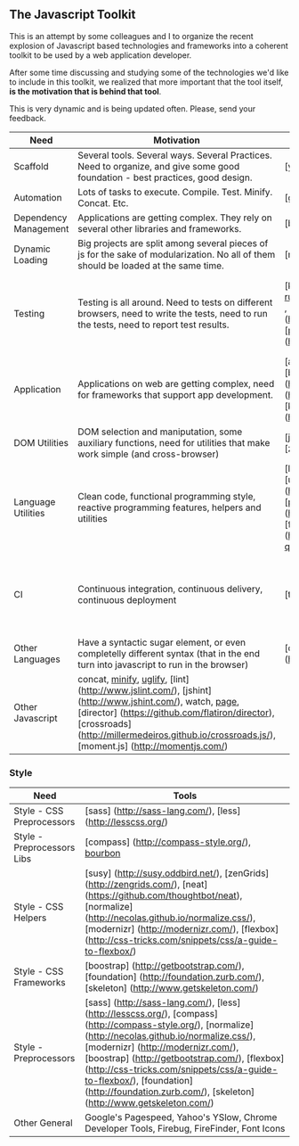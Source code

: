 ## The Javascript Toolkit

This is an attempt by some colleagues and I to organize the recent explosion of Javascript based technologies and frameworks into a coherent toolkit to be used by a web application developer.

After some time discussing and studying some of the technologies we'd like to include in this toolkit, we realized that more important that the tool itself, **is the motivation that is behind that tool**.

This is very dynamic and is being updated often. Please, send your feedback.


| Need | Motivation | Tools | Related Tools |
|------|------------|-------|---------------|
| Scaffold	 | Several tools. Several ways. Several Practices. Need to organize, and give some good foundation - best practices, good design.	| [yeoman] (http://yeoman.io/) | | 
| Automation | Lots of tasks to execute. Compile. Test. Minify. Concat. Etc. | [grunt] (http://gruntjs.com/) | [gulp] (http://gulpjs.com/), [broccoli](https://www.npmjs.org/package/broccoli) |
| Dependency Management | Applications are getting complex. They rely on several other libraries and frameworks. | [bower] (http://bower.io/) | [component](http://componentjs.com/), [NPM](https://www.npmjs.org/)|
| Dynamic Loading | Big projects are split among several pieces of js for the sake of modularization. No all of them should be loaded at the same time. | [require] (http://requirejs.org/) | [curl.js] (https://github.com/cujojs/curl), [browserify] (http://browserify.org/), [webpack] (http://webpack.github.io/) |
| Testing | Testing is all around. Need to tests on different browsers, need to write the tests, need to run the tests, need to report test results. | [karma] (http://karma-runner.github.io/0.12/index.html) , [jasmine] (http://jasmine.github.io/), [phantom] (http://phantomjs.org/) | [mocha] (http://visionmedia.github.io/mocha/), [qunit] (http://qunitjs.com/), [protractor](https://github.com/angular/protractor), [sinon] (http://sinonjs.org/), [saucelabs] (https://saucelabs.com/), [duck angular] (https://github.com/asengupta/duck-angular)  | |
| Application | Applications on web are getting complex, need for frameworks that support app development. | [angular] (https://angularjs.org/), [backbone] (http://backbonejs.org/), [ember] (http://emberjs.com/), [knockout] (http://knockoutjs.com/)
| DOM Utilities | DOM selection and maniputation, some auxiliary functions, need for utilities that make work simple (and cross-browser) | [jquery] (http://jquery.com/), [zepto] (http://zeptojs.com/) | | 
| Language Utilities | Clean code, functional programming style, reactive programming features, helpers and utilities | [lodash] (http://lodash.com/), [underscore] (http://underscorejs.org/), [promise] (https://www.promisejs.org/), [fn.js] (http://eliperelman.com/fn.js/), [q.js](https://github.com/kriskowal/q) | | 
| CI | Continuous integration, continuous delivery, continuous deployment | [travis ci] (https://travis-ci.org/) | [jenkins] (http://jenkins-ci.org/), [concrete] (https://github.com/ryankee/concrete), [semaphore] (https://semaphoreapp.com/), [go] (http://www.thoughtworks.com/products/go-continuous-delivery), [snap] (https://snap-ci.com/) | |
| Other Languages | Have a syntactic sugar element, or even completelly different syntax (that in the end turn into javascript to run in the browser) | [coffeescript] (http://coffeescript.org/) | [clojurescript] (https://github.com/clojure/clojurescript), [typescript] (http://www.typescriptlang.org/)| |
| Other Javascript | concat, [minify](http://minifiedjs.com/), [uglify](http://marijnhaverbeke.nl/uglifyjs), [lint] (http://www.jslint.com/), [jshint] (http://www.jshint.com/), watch, [page](http://visionmedia.github.io/page.js/), [director] (https://github.com/flatiron/director), [crossroads] (http://millermedeiros.github.io/crossroads.js/), [moment.js] (http://momentjs.com/) | | |

### Style

| Need  | Tools | 
|-------|-------|
| Style - CSS Preprocessors | [sass] (http://sass-lang.com/), [less] (http://lesscss.org/) | 
| Style - Preprocessors Libs| [compass] (http://compass-style.org/), [bourbon](http://bourbon.io/) | 
| Style - CSS Helpers| [susy] (http://susy.oddbird.net/), [zenGrids] (http://zengrids.com/), [neat] (https://github.com/thoughtbot/neat), [normalize] (http://necolas.github.io/normalize.css/), [modernizr] (http://modernizr.com/), [flexbox] (http://css-tricks.com/snippets/css/a-guide-to-flexbox/) | 
| Style - CSS Frameworks| [boostrap] (http://getbootstrap.com/), [foundation] (http://foundation.zurb.com/), [skeleton] (http://www.getskeleton.com/) | 
| Style - Preprocessors | [sass] (http://sass-lang.com/), [less] (http://lesscss.org/), [compass] (http://compass-style.org/), [normalize] (http://necolas.github.io/normalize.css/), [modernizr] (http://modernizr.com/), [boostrap] (http://getbootstrap.com/), [flexbox] (http://css-tricks.com/snippets/css/a-guide-to-flexbox/), [foundation] (http://foundation.zurb.com/), [skeleton] (http://www.getskeleton.com/) | 
| Other General | Google's Pagespeed, Yahoo's YSlow, Chrome Developer Tools, Firebug, FireFinder, Font Icons| 
